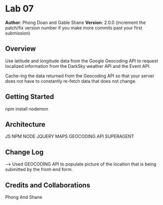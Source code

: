 # Lab 07

**Author**: Phong Doan and Gable Shane
**Version**: 2.0.0 (increment the patch/fix version number if you make more commits past your first submission)

## Overview
Use latitude and longitude data from the Google Geocoding API to request localized information from the DarkSky weather API and the Event API.

Cache-ing the data returned from the Geocoding API so that your server does not have to constantly re-fetch data that does not change.
## Getting Started
<!-- What are the steps that a user must take in order to build this app on their own machine and get it running? -->
npm install
nodemon

## Architecture
<!-- Provide a detailed description of the application design. What technologies (languages, libraries, etc) you're using, and any other relevant design information. -->
JS
NPM
NODE
JQUERY
MAPS
GEOCODING API
SUPERAGENT


## Change Log
<!-- Use this area to document the iterative changes made to your application as each feature is successfully implemented. Use time stamps. Here's an examples:

01-01-2001 4:59pm - Application now has a fully-functional express server, with a GET route for the location resource.

## Credits and Collaborations
<!-- Give credit (and a link) to other people or resources that helped you build this application. -->
-->
Used GEOCODING API to populate picture of the location that is being submitted by the front-end form.
## Credits and Collaborations
Phong And Shane
